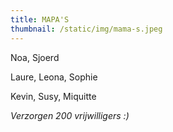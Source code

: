```yaml
---
title: MAPA'S
thumbnail: /static/img/mama-s.jpeg
---
```

N﻿oa﻿, Sjoerd

Laure, Leona, Sophie

Kevin, S﻿usy, Miquitte

*V﻿erzorgen 200 vrijwilligers :)*